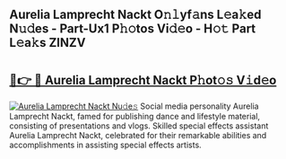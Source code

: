 ## Aurelia Lamprecht Nackt O𝚗𝚕yf𝚊ns L𝚎a𝚔ed N𝚞𝚍es - Part-Ux1 P𝚑𝚘tos Vi𝚍𝚎o - H𝚘𝚝 Part L𝚎a𝚔s ZINZV

# <h2><a href="http://kf6s7wx.oniu.top/?m=Aurelia+Lamprecht+Nackt">🔗👉 🔴 Aurelia Lamprecht Nackt P𝚑ot𝚘𝚜 V𝚒d𝚎o</a></h2>

[![Aurelia Lamprecht Nackt Nu𝚍e𝚜](https://i.imgur.com/0qMVB7G.gif)](http://kf6s7wx.oniu.top/?m=Aurelia+Lamprecht+Nackt)
Social media personality Aurelia Lamprecht Nackt, famed for publishing dance and lifestyle material, consisting of presentations and vlogs. Skilled special effects assistant Aurelia Lamprecht Nackt, celebrated for their remarkable abilities and accomplishments in assisting special effects artists.  

